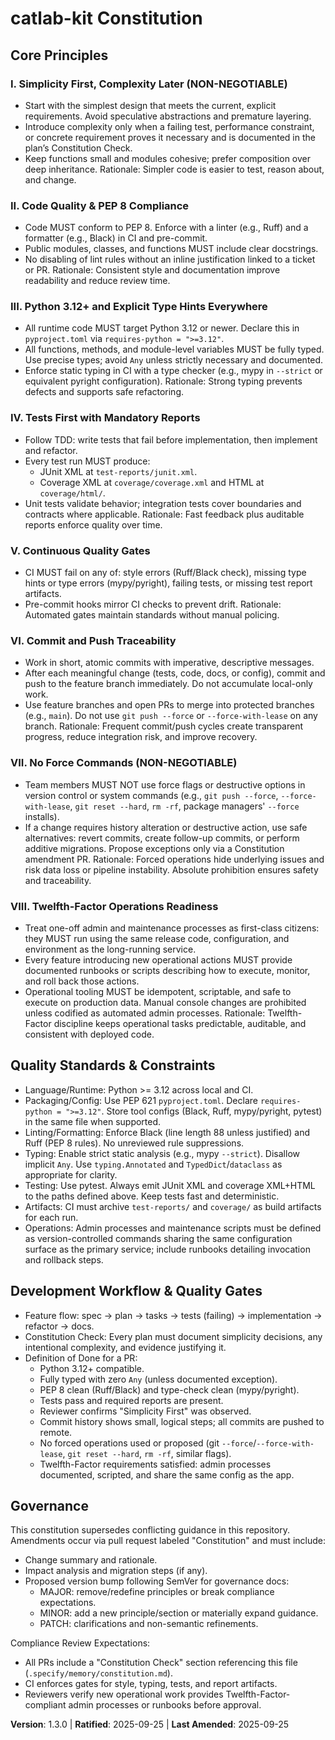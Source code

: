 <!--
Sync Impact Report
- Version change: 1.2.0 → 1.3.0
- Modified principles: Added VIII. Twelfth-Factor Operations Readiness (new)
- Added sections: None
- Removed sections: None
- Templates requiring updates:
  ✔ .specify/templates/plan-template.md (updated: version reference + Twelfth-Factor gate)
  ✔ .specify/templates/tasks-template.md (updated: admin task reminders + checklist)
  ⚠ .specify/templates/spec-template.md (no change needed)
  ⚠ .specify/templates/commands/* (not present in repo)
- Follow-up TODOs:
  - Configure branch protections for `main` (require status checks, disallow force pushes).
  - Ensure CI uploads `test-reports/` and `coverage/` artifacts on every run.
  - Enforce "no force" in CI (pre-push hook + pipeline grep/block rules).
  - Establish runbook repository for Twelfth-Factor admin processes (track in ops backlog).
-->

# catlab-kit Constitution

## Core Principles

### I. Simplicity First, Complexity Later (NON-NEGOTIABLE)
- Start with the simplest design that meets the current, explicit
  requirements. Avoid speculative abstractions and premature layering.
- Introduce complexity only when a failing test, performance constraint, or
  concrete requirement proves it necessary and is documented in the plan’s
  Constitution Check.
- Keep functions small and modules cohesive; prefer composition over deep
  inheritance.
Rationale: Simpler code is easier to test, reason about, and change.

### II. Code Quality & PEP 8 Compliance
- Code MUST conform to PEP 8. Enforce with a linter (e.g., Ruff) and a
  formatter (e.g., Black) in CI and pre-commit.
- Public modules, classes, and functions MUST include clear docstrings.
- No disabling of lint rules without an inline justification linked to a
  ticket or PR.
Rationale: Consistent style and documentation improve readability and reduce
review time.

### III. Python 3.12+ and Explicit Type Hints Everywhere
- All runtime code MUST target Python 3.12 or newer. Declare this in
  `pyproject.toml` via `requires-python = ">=3.12"`.
- All functions, methods, and module-level variables MUST be fully typed. Use
  precise types; avoid `Any` unless strictly necessary and documented.
- Enforce static typing in CI with a type checker (e.g., mypy in `--strict` or
  equivalent pyright configuration).
Rationale: Strong typing prevents defects and supports safe refactoring.

### IV. Tests First with Mandatory Reports
- Follow TDD: write tests that fail before implementation, then implement and
  refactor.
- Every test run MUST produce:
  - JUnit XML at `test-reports/junit.xml`.
  - Coverage XML at `coverage/coverage.xml` and HTML at `coverage/html/`.
- Unit tests validate behavior; integration tests cover boundaries and
  contracts where applicable.
Rationale: Fast feedback plus auditable reports enforce quality over time.

### V. Continuous Quality Gates
- CI MUST fail on any of: style errors (Ruff/Black check), missing type
  hints or type errors (mypy/pyright), failing tests, or missing test
  report artifacts.
- Pre-commit hooks mirror CI checks to prevent drift.
Rationale: Automated gates maintain standards without manual policing.

### VI. Commit and Push Traceability
- Work in short, atomic commits with imperative, descriptive messages.
- After each meaningful change (tests, code, docs, or config), commit and push
  to the feature branch immediately. Do not accumulate local-only work.
- Use feature branches and open PRs to merge into protected branches (e.g.,
  `main`). Do not use `git push --force` or `--force-with-lease` on any branch.
Rationale: Frequent commit/push cycles create transparent progress, reduce
integration risk, and improve recovery.

### VII. No Force Commands (NON-NEGOTIABLE)
- Team members MUST NOT use force flags or destructive options in version
  control or system commands (e.g., `git push --force`, `--force-with-lease`,
  `git reset --hard`, `rm -rf`, package managers' `--force` installs).
- If a change requires history alteration or destructive action, use safe
  alternatives: revert commits, create follow-up commits, or perform additive
  migrations. Propose exceptions only via a Constitution amendment PR.
Rationale: Forced operations hide underlying issues and risk data loss or
pipeline instability. Absolute prohibition ensures safety and traceability.

### VIII. Twelfth-Factor Operations Readiness
- Treat one-off admin and maintenance processes as first-class citizens: they
  MUST run using the same release code, configuration, and environment as the
  long-running service.
- Every feature introducing new operational actions MUST provide documented
  runbooks or scripts describing how to execute, monitor, and roll back those
  actions.
- Operational tooling MUST be idempotent, scriptable, and safe to execute on
  production data. Manual console changes are prohibited unless codified as
  automated admin processes.
Rationale: Twelfth-Factor discipline keeps operational tasks predictable,
auditable, and consistent with deployed code.

## Quality Standards & Constraints

- Language/Runtime: Python >= 3.12 across local and CI.
- Packaging/Config: Use PEP 621 `pyproject.toml`. Declare
  `requires-python = ">=3.12"`. Store tool configs (Black, Ruff, mypy/pyright,
  pytest) in the same file when supported.
- Linting/Formatting: Enforce Black (line length 88 unless justified) and Ruff
  (PEP 8 rules). No unreviewed rule suppressions.
- Typing: Enable strict static analysis (e.g., mypy `--strict`). Disallow
  implicit `Any`. Use `typing.Annotated` and `TypedDict`/`dataclass` as
  appropriate for clarity.
- Testing: Use pytest. Always emit JUnit XML and coverage XML+HTML to the
  paths defined above. Keep tests fast and deterministic.
- Artifacts: CI must archive `test-reports/` and `coverage/` as build
  artifacts for each run.
- Operations: Admin processes and maintenance scripts must be defined as
  version-controlled commands sharing the same configuration surface as the
  primary service; include runbooks detailing invocation and rollback steps.

## Development Workflow & Quality Gates

- Feature flow: spec → plan → tasks → tests (failing) → implementation →
  refactor → docs.
- Constitution Check: Every plan must document simplicity decisions, any
  intentional complexity, and evidence justifying it.
- Definition of Done for a PR:
  - Python 3.12+ compatible.
  - Fully typed with zero `Any` (unless documented exception).
  - PEP 8 clean (Ruff/Black) and type-check clean (mypy/pyright).
  - Tests pass and required reports are present.
  - Reviewer confirms "Simplicity First" was observed.
  - Commit history shows small, logical steps; all commits are pushed to
    remote.
  - No forced operations used or proposed (git `--force`/`--force-with-lease`,
    `git reset --hard`, `rm -rf`, similar flags).
  - Twelfth-Factor requirements satisfied: admin processes documented,
    scripted, and share the same config as the app.

## Governance
<!-- Example: Constitution supersedes all other practices; Amendments require documentation, approval, migration plan -->

This constitution supersedes conflicting guidance in this repository. Amendments
occur via pull request labeled "Constitution" and must include:
- Change summary and rationale.
- Impact analysis and migration steps (if any).
- Proposed version bump following SemVer for governance docs:
  - MAJOR: remove/redefine principles or break compliance expectations.
  - MINOR: add a new principle/section or materially expand guidance.
  - PATCH: clarifications and non-semantic refinements.

Compliance Review Expectations:
- All PRs include a "Constitution Check" section referencing this file
  (`.specify/memory/constitution.md`).
- CI enforces gates for style, typing, tests, and report artifacts.
- Reviewers verify new operational work provides Twelfth-Factor-compliant
  admin processes or runbooks before approval.

**Version**: 1.3.0 | **Ratified**: 2025-09-25 | **Last Amended**: 2025-09-25
<!-- Amended to add Twelfth-Factor operations readiness guidance. -->
